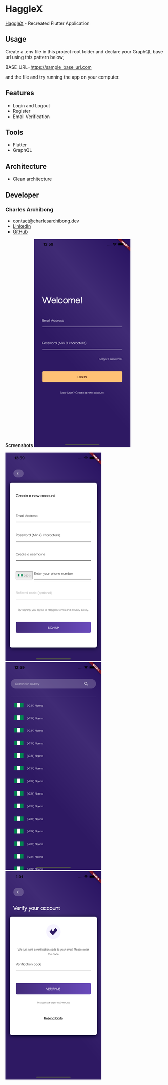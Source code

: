 # HaggleX

[HaggleX](https://www.hagglex.com/) - Recreated Flutter Application


## Usage

Create a .env file in this project root folder and declare your GraphQL base url using this pattern below;

BASE_URL=https://sample_base_url.com

and the file and try running the app on your computer.

## Features
- Login and Logout
- Register
- Email Verification

## Tools
- Flutter
- GraphQL

## Architecture
 - Clean architecture

## Developer
### Charles Archibong
- [contact@charlesarchibong.dev](mailto:contact@charlesarchibong.dev)
- [LinkedIn](https://www.linkedin.com/in/charles-archibong)
- [GitHub](https://github.com/charlesarchibong/)


**Screenshots**
<img src="screenshots/1.png"  width="300"/>

<img src="screenshots/2.png"  width="300"/>

<img src="screenshots/3.png"  width="300"/>

<img src="screenshots/4.png"  width="300"/>
